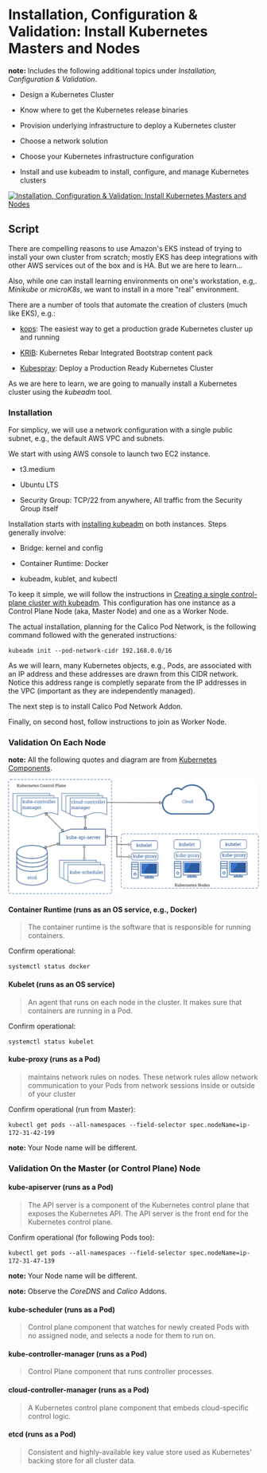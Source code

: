 # Installation, Configuration & Validation: Install Kubernetes Masters and Nodes

**note:** Includes the following additional topics under *Installation, Configuration & Validation*.

* Design a Kubernetes Cluster

* Know where to get the Kubernetes release binaries

* Provision underlying infrastructure to deploy a Kubernetes cluster

* Choose a network solution

* Choose your Kubernetes infrastructure configuration

* Install and use kubeadm to install, configure, and manage Kubernetes clusters

[![Installation, Configuration & Validation: Install Kubernetes Masters and Nodes](http://img.youtube.com/vi/D3mQl-FaFfQ/0.jpg)](https://youtu.be/D3mQl-FaFfQ)

## Script

There are compelling reasons to use Amazon's EKS instead of trying to install your own cluster from scratch; mostly EKS has deep integrations with other AWS services out of the box and is HA. But we are here to learn...

Also, while one can install learning environments on one's workstation, e.g,. *Minikube* or *microK8s*, we want to install in a more "real" environment.

There are a number of tools that automate the creation of clusters (much like EKS), e.g.:

* [kops](https://github.com/kubernetes/kops): The easiest way to get a production grade Kubernetes cluster up and running

* [KRIB](https://github.com/digitalrebar/provision-content): Kubernetes Rebar Integrated Bootstrap content pack

* [Kubespray](https://github.com/kubernetes-sigs/kubespray): Deploy a Production Ready Kubernetes Cluster

As we are here to learn, we are going to manually install a Kubernetes cluster using the *kubeadm* tool.

### Installation

For simplicy, we will use a network configuration with a single public subnet, e.g., the default AWS VPC and subnets.

We start with using AWS console to launch two EC2 instance.

* t3.medium

* Ubuntu LTS

* Security Group: TCP/22 from anywhere, All traffic from the Security Group itself

Installation starts with [installing kubeadm](https://kubernetes.io/docs/setup/production-environment/tools/kubeadm/install-kubeadm/) on both instances. Steps generally involve:

* Bridge: kernel and config

* Container Runtime: Docker

* kubeadm, kublet, and kubectl

To keep it simple, we will follow the instructions in [Creating a single control-plane cluster with kubeadm](https://kubernetes.io/docs/setup/production-environment/tools/kubeadm/create-cluster-kubeadm/). This configuration has one instance as a Control Plane Node (aka, Master Node) and one as a Worker Node.

The actual installation, planning for the Calico Pod Network, is the following command followed with the generated instructions:

```plaintext
kubeadm init --pod-network-cidr 192.168.0.0/16
```

As we will learn, many Kubernetes objects, e.g., Pods, are associated with an IP address and these addresses are drawn from this CIDR network. Notice this address range is completly separate from the IP addresses in the VPC (important as they are independently managed).

The next step is to install Calico Pod Network Addon.

Finally, on second host, follow instructions to join as Worker Node.

### Validation On Each Node

**note:** All the following quotes and diagram are from [Kubernetes Components](https://kubernetes.io/docs/concepts/overview/components/).

![Components of Kubernetes](components-of-kubernetes.png)

#### Container Runtime (runs as an OS service, e.g., Docker)

> The container runtime is the software that is responsible for running containers.

Confirm operational:

```plaintext
systemctl status docker
```

#### Kubelet (runs as an OS service)

> An agent that runs on each node in the cluster. It makes sure that containers are running in a Pod.

Confirm operational:

```plaintext
systemctl status kubelet
```

#### kube-proxy (runs as a Pod)

> maintains network rules on nodes. These network rules allow network communication to your Pods from network sessions inside or outside of your cluster

Confirm operational (run from Master):

```plaintext
kubectl get pods --all-namespaces --field-selector spec.nodeName=ip-172-31-42-199
```

**note:** Your Node name will be different.

### Validation On the Master (or Control Plane) Node

#### kube-apiserver (runs as a Pod)

> The API server is a component of the Kubernetes control plane that exposes the Kubernetes API. The API server is the front end for the Kubernetes control plane.

Confirm operational (for following Pods too):

```plaintext
kubectl get pods --all-namespaces --field-selector spec.nodeName=ip-172-31-47-139
```

**note:** Your Node name will be different.

**note:** Observe the *CoreDNS* and *Calico* Addons.

#### kube-scheduler (runs as a Pod)

> Control plane component that watches for newly created Pods with no assigned node, and selects a node for them to run on.

#### kube-controller-manager (runs as a Pod)

> Control Plane component that runs controller processes.

#### cloud-controller-manager (runs as a Pod)

> A Kubernetes control plane component that embeds cloud-specific control logic.

#### etcd (runs as a Pod)

> Consistent and highly-available key value store used as Kubernetes’ backing store for all cluster data.
